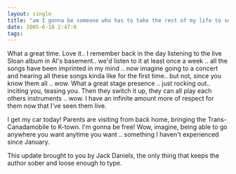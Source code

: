 ```yaml
---
layout: single
title: "am I gonna be someone who has to take the rest of my life to settle down"
date: 2005-6-18 2:47:0
tags: 
---
```


What a great time. Love it.. I remember back in the day listening to the live Sloan album in Al's basement.. we'd listen to it at least once a week .. all the songs have been imprinted in my mind .. now imagine going to a concert and hearing all these songs kinda like for the first time.. but not, since you know them all .. wow. What a great stage presence .. just rocking out.. inciting you, teasing you. Then they switch it up, they can all play each others instruments .. wow. I have an infinite amount more of respect for them now that I've seen them live.

I get my car today! Parents are visiting from back home, bringing the Trans-Canadamobile to K-town. I'm gonna be free! Wow, imagine, being able to go anywhere you want anytime you want .. something I haven't experienced since January.

This update brought to you by Jack Daniels, the only thing that keeps the author sober and loose enough to type.
